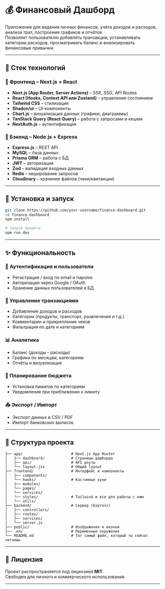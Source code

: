 # 💰 Финансовый Дашборд

Приложение для ведения личных финансов, учёта доходов и расходов, анализа трат, построения графиков и отчётов.  
Позволяет пользователю добавлять транзакции, устанавливать категории расходов, просматривать баланс и анализировать финансовые привычки.

---

## 🧩 Стек технологий

### 🔷 Фронтенд – Next.js + React

- **Next.js (App Router, Server Actions)** – SSR, SSG, API Routes
- **React (Hooks, Context API или Zustand)** – управление состоянием
- **Tailwind CSS** – стилизация
- **Shadcn/ui** – UI-компоненты
- **Chart.js** – визуализация данных (графики, диаграммы)
- **TanStack Query (React Query)** – работа с запросами и кешем
- **NextAuth.js** – аутентификация

### 🔶 Бэкенд – Node.js + Express

- **Express.js** – REST API
- **MySQL** – база данных
- **Prisma ORM** – работа с БД
- **JWT** – авторизация
- **Zod** – валидация входных данных
- **Redis** – кеширование запросов
- **Cloudinary** – хранение файлов (чеки/квитанции)

---

## 🔧 Установка и запуск

```bash
git clone https://github.com/your-username/finance-dashboard.git
cd finance-dashboard
npm install

# запуск проекта
npm run dev
```
---

## ✨ Функциональность

### 🔐 Аутентификация и пользователи
- Регистрация / вход по email и паролю
- Авторизация через Google / OAuth
- Хранение данных пользователей в БД

### 💸 Управление транзакциями
- Добавление доходов и расходов
- Категории (продукты, транспорт, развлечения и т.д.)
- Комментарии и прикрепление чеков
- Фильтрация по дате и категориям

### 📊 Аналитика
- Баланс (доходы - расходы)
- Графики по месяцам, категориям
- Отчёты и визуализация

### 🧾 Планирование бюджета
- Установка лимитов по категориям
- Уведомления при приближении к лимиту

### 📤 Экспорт / Импорт
- Экспорт данных в CSV / PDF
- Импорт банковских выписок

---

## 📁 Структура проекта

```
├── app/                      # Next.js App Router
│   ├── dashboard/            # Страницы дашборда
│   ├── api/                  # API роуты
│   └── layout.jsx            # Общий layout
├── frontend/                 # Интерфейс и компоненты
│   ├── components/           
│   └── hooks/                # Кастомные хуки
│   ├── modules/
│   └── pages/
│   └── services/
│   └── styles/               # Tailwind и все для работы с ним
│   └── utils/
├── backend/                  # Сервер (Express)
│   ├── controllers/
│   ├── routes/
│   ├── services/
│   └── server.js
├── public/                   # Изображения и иконки
├── .env                      # Переменные окружения
└── README.md                 # Тот самый файл, который ты сейчас читаешь
```

---

## 📄 Лицензия

Проект распространяется под лицензией **MIT**.  
Свободен для личного и коммерческого использования.

---